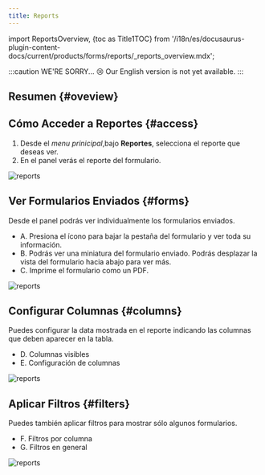 ```yaml
---
title: Reports
---
```


import ReportsOverview, {toc as Title1TOC} from '/i18n/es/docusaurus-plugin-content-docs/current/products/forms/reports/_reports_overview.mdx';

:::caution WE'RE SORRY... 😢
Our English version is not yet available.
:::

## Resumen {#oveview}

<ReportsOverview/>

## Cómo Acceder a Reportes {#access}

1. Desde el _menu prinicipal_,bajo **Reportes**, selecciona el reporte que deseas ver.
2. En el panel verás el reporte del formulario.

<div className="img_sizing">

![reports](/img/productos_es/product_forms_reports_01.png)

</div>

## Ver Formularios Enviados {#forms}

Desde el panel podrás ver individualmente los formularios enviados.

- <span className="badge badge--danger">A.</span> Presiona el ícono para bajar la pestaña del formulario y ver toda su información.
- <span className="badge badge--danger">B.</span> Podrás ver una miniatura del formulario enviado. Podrás desplazar la vista del formulario hacia abajo para ver más.
- <span className="badge badge--danger">C.</span> Imprime el formulario como un PDF.

<div className="img_sizing">

![reports](/img/productos_es/product_forms_reports_02.png)

</div>

## Configurar Columnas {#columns}
Puedes configurar la data mostrada en el reporte indicando las columnas que deben aparecer en la tabla.

- <span className="badge badge--danger">D.</span> Columnas visibles
- <span className="badge badge--danger">E.</span> Configuración de columnas

<div className="img_sizing">

![reports](/img/productos_es/product_forms_reports_03.png)

</div>

## Aplicar Filtros {#filters}
Puedes también aplicar filtros para mostrar sólo algunos formularios.

- <span className="badge badge--danger">F.</span> Filtros por columna
- <span className="badge badge--danger">G.</span> Filtros en general


<div className="img_sizing">

![reports](/img/productos_es/product_forms_reports_04.png)

</div>